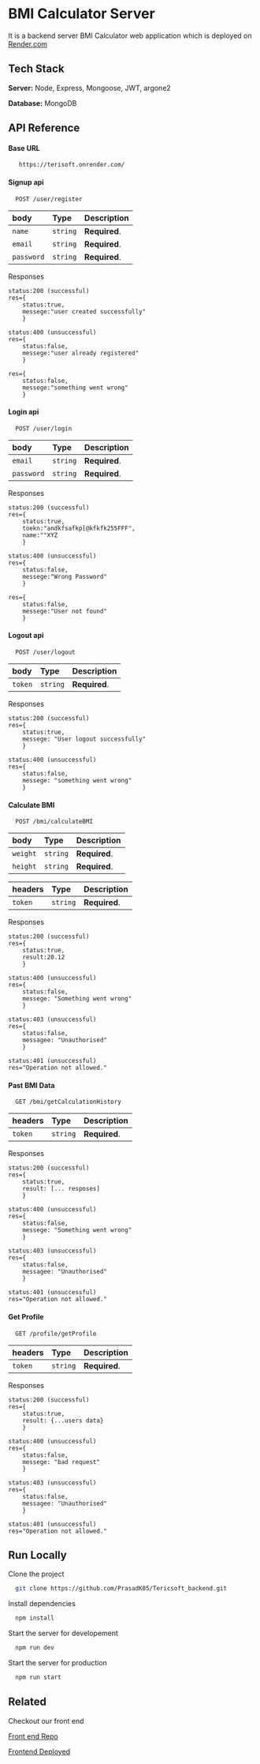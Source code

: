 
# BMI Calculator Server
It is a backend server BMI Calculator web application which is deployed on [Render.com]("https://dashboard.render.com/") 



## Tech Stack

**Server:** Node, Express, Mongoose, JWT, argone2

**Database:** MongoDB


## API Reference

#### Base URL

```http
   https://terisoft.onrender.com/
```

#### Signup api

```http
  POST /user/register
```

| body | Type     | Description                |
| :-------- | :------- | :------------------------- |
| `name` | `string` | **Required**.  |
| `email` | `string` | **Required**.  |
| `password` | `string` | **Required**. |

Responses
```
status:200 (successful)
res={
    status:true,
    messege:"user created successfully"
    }

status:400 (unsuccessful) 
res={
    status:false,
    messege:"user already registered"
    }

res={
    status:false,
    messege:"something went wrong"
    }     
```

#### Login api

```http
  POST /user/login
```

| body | Type     | Description                |
| :-------- | :------- | :------------------------- |
| `email` | `string` | **Required**.  |
| `password` | `string` | **Required**. |

Responses
```
status:200 (successful)
res={
    status:true,
    toekn:"andkfsafkp[@kfkfk255FFF",
    name:""XYZ
    }

status:400 (unsuccessful) 
res={
    status:false,
    messege:"Wrong Password"
    }

res={
    status:false,
    messege:"User not found"
    }     
```

#### Logout api

```http
  POST /user/logout
```

| body | Type     | Description                |
| :-------- | :------- | :------------------------- |
| `token` | `string` | **Required**.  |


Responses
```
status:200 (successful)
res={
    status:true,
    messege: "User logout successfully"
    }

status:400 (unsuccessful) 
res={
    status:false,
    messege: "something went wrong"
    }
```    

#### Calculate BMI

```http
  POST /bmi/calculateBMI
```

| body | Type     | Description                |
| :-------- | :------- | :------------------------- |
| `weight` | `string` | **Required**.  |
| `height` | `string` | **Required**. |

| headers | Type     | Description                |
| :-------- | :------- | :------------------------- |
| `token` | `string` | **Required**.  |

Responses
```
status:200 (successful)
res={
    status:true,
    result:20.12
    }

status:400 (unsuccessful) 
res={
    status:false,
    messege: "Something went wrong"
    }

status:403 (unsuccessful) 
res={
    status:false,
    messagee: "Unauthorised"
    }

status:401 (unsuccessful) 
res="Operation not allowed."
```    

#### Past BMI Data

```http
  GET /bmi/getCalculationHistory
```

| headers | Type     | Description                |
| :-------- | :------- | :------------------------- |
| `token` | `string` | **Required**.  |

Responses
```
status:200 (successful)
res={
    status:true,
    result: [... resposes]
    }

status:400 (unsuccessful) 
res={
    status:false,
    messege: "Something went wrong"
    }

status:403 (unsuccessful) 
res={
    status:false,
    messagee: "Unauthorised"
    }

status:401 (unsuccessful) 
res="Operation not allowed."
```

#### Get Profile

```http
  GET /profile/getProfile
```

| headers | Type     | Description                |
| :-------- | :------- | :------------------------- |
| `token` | `string` | **Required**.  |

Responses
```
status:200 (successful)
res={
    status:true,
    result: {...users data}
    }

status:400 (unsuccessful) 
res={
    status:false,
    messege: "bad request"
    }

status:403 (unsuccessful) 
res={
    status:false,
    messagee: "Unauthorised"
    }

status:401 (unsuccessful) 
res="Operation not allowed."
```
## Run Locally

Clone the project

```bash
  git clone https://github.com/PrasadK05/Tericsoft_backend.git
```

Install dependencies

```bash
  npm install
```

Start the server for developement

```bash
  npm run dev
```

Start the server for production

```bash
  npm run start
```

## Related

Checkout our front end

[Front end Repo]("https://github.com/PrasadK05/Terisoft_frontend")

[Frontend Deployed]("https://scintillating-stardust-6ed049.netlify.app")

